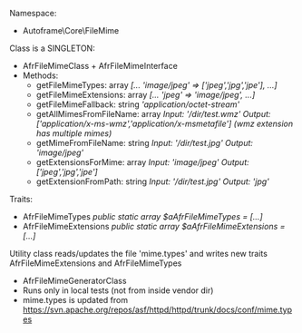

Namespace:
- Autoframe\\Core\\FileMime

Class is a SINGLETON:
- AfrFileMimeClass + AfrFileMimeInterface
- Methods:
  - getFileMimeTypes: array  *[... 'image/jpeg' => ['jpeg','jpg','jpe'], ...]*
  - getFileMimeExtensions: array  *[... 'jpeg' => 'image/jpeg', ...]*
  - getFileMimeFallback: string  *'application/octet-stream'*
  - getAllMimesFromFileName: array *Input: '/dir/test.wmz' Output: ['application/x-ms-wmz','application/x-msmetafile'] (wmz extension has multiple mimes)*
  - getMimeFromFileName: string *Input: '/dir/test.jpg'  Output: 'image/jpeg'*
  - getExtensionsForMime: array *Input: 'image/jpeg' Output: ['jpeg','jpg','jpe']*
  - getExtensionFromPath: string *Input: '/dir/test.jpg' Output: 'jpg'*
  
Traits:
- AfrFileMimeTypes *public static array $aAfrFileMimeTypes = [...]*
- AfrFileMimeExtensions *public static array $aAfrFileMimeExtensions = [...]*

Utility class reads/updates the file 'mime.types' and writes new traits AfrFileMimeExtensions and AfrFileMimeTypes
- AfrFileMimeGeneratorClass
- Runs only in local tests (not from inside vendor dir)
- mime.types is updated from https://svn.apache.org/repos/asf/httpd/httpd/trunk/docs/conf/mime.types

